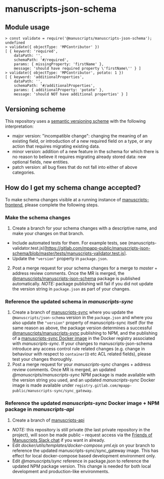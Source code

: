 # manuscripts-json-schema

## Module usage

```
> const validate = require('@manuscripts/manuscripts-json-schema');
undefined
> validate({ objectType: 'MPContributor' })
[ { keyword: 'required',
    dataPath: '',
    schemaPath: '#/required',
    params: { missingProperty: 'firstName' },
    message: 'should have required property \'firstName\'' } ]
> validate({ objectType: 'MPContributor', potato: 1 })
[ { keyword: 'additionalProperties',
    dataPath: '',
    schemaPath: '#/additionalProperties',
    params: { additionalProperty: 'potato' },
    message: 'should NOT have additional properties' } ]
```

## Versioning scheme

This repository uses a [semantic versioning scheme](https://semver.org/) with the following interpretation:

- major version: "incompatible change": changing the meaning of an existing field, or introduction of a new required field on a type, or any action that requires migrating existing data.
- minor version: addition of a new feature in the schema for which there is no reason to believe it requires migrating already stored data: new optional fields, new entities.
- patch version: all bug fixes that do not fall into either of above categories.

## How do I get my schema change accepted?

To make schema changes visible at a running instance of [manuscripts-frontend](https://gitlab.com/mpapp-public/manuscripts-frontend), please complete the following steps.

### Make the schema changes

1. Create a branch for your schema changes with a descriptive name, and make your changes on that branch.
  - Include automated tests for them. For example tests, see (manuscripts-validator.test.js)[https://gitlab.com/mpapp-public/manuscripts-json-schema/blob/master/tests/manuscripts-validator.test.js].
  - Update the `"version"` property in `package.json`.
2. Post a merge request for your schema changes for a merge to *master* + address review comments. Once the MR is merged, the [@manuscripts/manuscripts-json-schema](https://www.npmjs.com/package/@manuscripts/manuscripts-json-schema) package is published automatically. *NOTE:* package publishing will fail if you did not update the version string in `package.json` as part of your changes.

### Reference the updated schema in *manuscripts-sync*

1. Create a branch of [manuscripts-sync](http://gitlab.com/mpapp-public/manuscripts-sync) where you update the `@manuscripts/json-schema` version in the `package.json` and where you also update the `"version"` property of manuscripts-sync itself (for the same reason as above, the package version determines a successful [@manuscripts/manuscripts-sync](https://www.npmjs.com/package/@manuscripts/manuscripts-sync) publishing to NPM, and the publishing of a [manuscripts-sync Docker image](https://gitlab.com/mpapp-public/manuscripts-sync/container_registry) in the Docker registry associated with *manuscripts-sync*. If your changes to manuscripts-json-schema introduce any access control rule related changes (e.g. change in behaviour with respect to `containerID` etc ACL related fields), please test your changes thoroughly.
2. Post a merge request for your *manuscripts-sync* changes + address review comments. Once MR is merged, an updated *@manuscripts/manuscripts-sync* NPM package is made available with the version string you used, and an updated *manuscripts-sync* Docker image is made available under `registry.gitlab.com/mpapp-public/manuscripts-sync/sync_gateway`.

### Reference the updated *manuscripts-sync* Docker image + NPM package in *manuscripts-api*

1. Create a branch of [manuscripts-api](https://gitlab.com/mpapp-private/manuscripts-api)
  - *NOTE:* this repository is still private (the last private repository in the project), will soon be made public – request access via the [Friends of Manuscripts Slack chat](https://manuscripts-friends-slack.herokuapp.com/) if you want in already.
  - Edit *docker/utils/templates/docker-compose.yml.ejs* on your branch to reference the updated manuscripts-sync/sync_gateway image. This has effect for local docker-compose based development environment only.
  - Edit *@manuscripts/sync* reference in package.json to reference the updated NPM package version. This change is needed for both local development and production-like environments.

